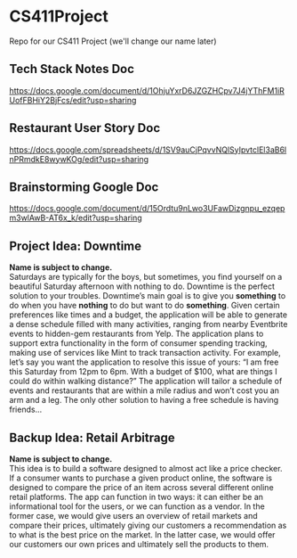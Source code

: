 # CS411Project

Repo for our CS411 Project (we'll change our name later)

## Tech Stack Notes Doc
https://docs.google.com/document/d/1OhjuYxrD6JZGZHCpv7J4jYThFM1iRUofFBHiY2BjFcs/edit?usp=sharing

## Restaurant User Story Doc

https://docs.google.com/spreadsheets/d/1SV9auCjPqvvNQlSyIpvtclEl3aB6lnPRmdkE8wywKOg/edit?usp=sharing

## Brainstorming Google Doc

https://docs.google.com/document/d/15Ordtu9nLwo3UFawDizgnpu_ezqepm3wlAwB-AT6x_k/edit?usp=sharing

## Project Idea: Downtime

**Name is subject to change.**  
Saturdays are typically for the boys, but sometimes, you find yourself on a beautiful Saturday afternoon with nothing to do. Downtime is the perfect solution to your troubles. Downtime’s main goal is to give you **something** to do when you have **nothing** to do but want to do **something**. Given certain preferences like times and a budget, the application will be able to generate a dense schedule filled with many activities, ranging from nearby Eventbrite events to hidden-gem restaurants from Yelp. The application plans to support extra functionality in the form of consumer spending tracking, making use of services like Mint to track transaction activity. For example, let’s say you want the application to resolve this issue of yours: “I am free this Saturday from 12pm to 6pm. With a budget of $100, what are things I could do within walking distance?” The application will tailor a schedule of events and restaurants that are within a mile radius and won’t cost you an arm and a leg. The only other solution to having a free schedule is having friends...

## Backup Idea: Retail Arbitrage

**Name is subject to change.**  
This idea is to build a software designed to almost act like a price checker. If a consumer wants to purchase a given product online, the software is designed to compare the price of an item across several different online retail platforms. The app can function in two ways: it can either be an informational tool for the users, or we can function as a vendor. In the former case, we would give users an overview of retail markets and compare their prices, ultimately giving our customers a recommendation as to what is the best price on the market. In the latter case, we would offer our customers our own prices and ultimately sell the products to them.
